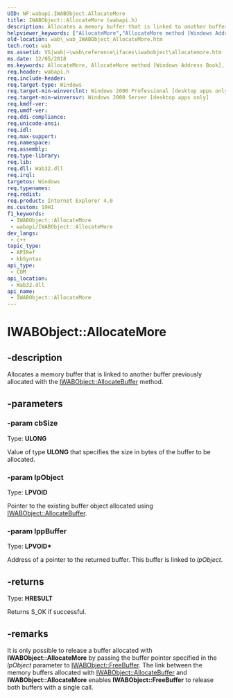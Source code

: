 ```yaml
---
UID: NF:wabapi.IWABObject.AllocateMore
title: IWABObject::AllocateMore (wabapi.h)
description: Allocates a memory buffer that is linked to another buffer previously allocated with the IWABObject::AllocateBuffer method.
helpviewer_keywords: ["AllocateMore","AllocateMore method [Windows Address Book]","AllocateMore method [Windows Address Book]","IWABObject interface","IWABObject interface [Windows Address Book]","AllocateMore method","IWABObject.AllocateMore","IWABObject::AllocateMore","_wab_IWABObject_AllocateMore","wab._wab_IWABObject_AllocateMore","wabapi/IWABObject::AllocateMore"]
old-location: wab\_wab_IWABObject_AllocateMore.htm
tech.root: wab
ms.assetid: VS|wab|~\wab\reference\ifaces\iwabobject\allocatemore.htm
ms.date: 12/05/2018
ms.keywords: AllocateMore, AllocateMore method [Windows Address Book], AllocateMore method [Windows Address Book],IWABObject interface, IWABObject interface [Windows Address Book],AllocateMore method, IWABObject.AllocateMore, IWABObject::AllocateMore, _wab_IWABObject_AllocateMore, wab._wab_IWABObject_AllocateMore, wabapi/IWABObject::AllocateMore
req.header: wabapi.h
req.include-header: 
req.target-type: Windows
req.target-min-winverclnt: Windows 2000 Professional [desktop apps only]
req.target-min-winversvr: Windows 2000 Server [desktop apps only]
req.kmdf-ver: 
req.umdf-ver: 
req.ddi-compliance: 
req.unicode-ansi: 
req.idl: 
req.max-support: 
req.namespace: 
req.assembly: 
req.type-library: 
req.lib: 
req.dll: Wab32.dll
req.irql: 
targetos: Windows
req.typenames: 
req.redist: 
req.product: Internet Explorer 4.0
ms.custom: 19H1
f1_keywords:
 - IWABObject::AllocateMore
 - wabapi/IWABObject::AllocateMore
dev_langs:
 - c++
topic_type:
 - APIRef
 - kbSyntax
api_type:
 - COM
api_location:
 - Wab32.dll
api_name:
 - IWABObject::AllocateMore
---
```


# IWABObject::AllocateMore


## -description

Allocates a memory buffer that is linked to another buffer 
		previously allocated with the 
		<a href="/windows/desktop/api/wabapi/nf-wabapi-iwabobject-allocatebuffer">IWABObject::AllocateBuffer</a> method.

## -parameters

### -param cbSize

Type: <b>ULONG</b>

Value of type <b>ULONG</b> that specifies 
				the size in bytes of the buffer to be allocated.

### -param lpObject

Type: <b>LPVOID</b>

Pointer to the existing buffer object allocated using 
				<a href="/windows/desktop/api/wabapi/nf-wabapi-iwabobject-allocatebuffer">IWABObject::AllocateBuffer</a>.

### -param lppBuffer

Type: <b>LPVOID*</b>

Address of a pointer to the returned buffer. This buffer is linked to 
				<i>lpObject</i>.

## -returns

Type: <b>HRESULT</b>

Returns S_OK if successful.

## -remarks

It is only possible to release a buffer allocated with 
	<b>IWABObject::AllocateMore</b> by passing the buffer pointer 
	specified in the <i>lpObject</i> parameter to 
	<a href="/windows/desktop/api/wabapi/nf-wabapi-iwabobject-freebuffer">IWABObject::FreeBuffer</a>. The link between the memory 
	buffers allocated with <a href="/windows/desktop/api/wabapi/nf-wabapi-iwabobject-allocatebuffer">IWABObject::AllocateBuffer</a> and 
	<b>IWABObject::AllocateMore</b> enables 
	<b>IWABObject::FreeBuffer</b> to release both buffers 
	with a single call.

